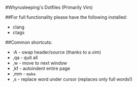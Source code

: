 #Whyrusleeping's Dotfiles (Primarily Vim)

##For full functionality please have the following installed:

- clang
- ctags

##Common shortcuts:

- :A 		- swap header/source (thanks to a.vim)
- ,qa 	- quit all
- ,w 		- move to next window
- ,kf 	- autoindent entire page
- ,mm		- `make`
- ,s		- replace word under cursor (replaces only full words!)
